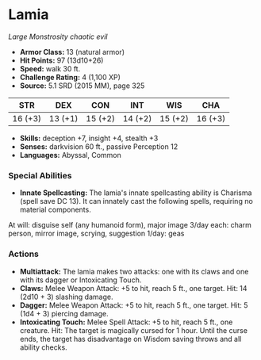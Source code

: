# Lamia

*Large* *Monstrosity* *chaotic evil*

- **Armor Class:** 13 (natural armor)
- **Hit Points:** 97 (13d10+26)
- **Speed:** walk 30 ft.
- **Challenge Rating:** 4 (1,100 XP)
- **Source:** 5.1 SRD (2015 MM), page 325

| STR | DEX | CON | INT | WIS | CHA |
| --- | --- | --- | --- | --- | --- |
| 16 (+3) | 13 (+1) | 15 (+2) | 14 (+2) | 15 (+2) | 16 (+3) |

- **Skills:** deception +7, insight +4, stealth +3
- **Senses:** darkvision 60 ft., passive Perception 12
- **Languages:** Abyssal, Common

### Special Abilities

- **Innate Spellcasting:** The lamia's innate spellcasting ability is Charisma (spell save DC 13). It can innately cast the following spells, requiring no material components.

At will: disguise self (any humanoid form), major image
3/day each: charm person, mirror image, scrying, suggestion
1/day: geas

### Actions

- **Multiattack:** The lamia makes two attacks: one with its claws and one with its dagger or Intoxicating Touch.
- **Claws:** Melee Weapon Attack: +5 to hit, reach 5 ft., one target. Hit: 14 (2d10 + 3) slashing damage.
- **Dagger:** Melee Weapon Attack: +5 to hit, reach 5 ft., one target. Hit: 5 (1d4 + 3) piercing damage.
- **Intoxicating Touch:** Melee Spell Attack: +5 to hit, reach 5 ft., one creature. Hit: The target is magically cursed for 1 hour. Until the curse ends, the target has disadvantage on Wisdom saving throws and all ability checks.


